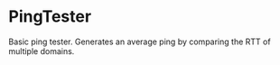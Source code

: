 # PingTester
Basic ping tester. Generates an average ping by comparing the RTT of multiple domains.
